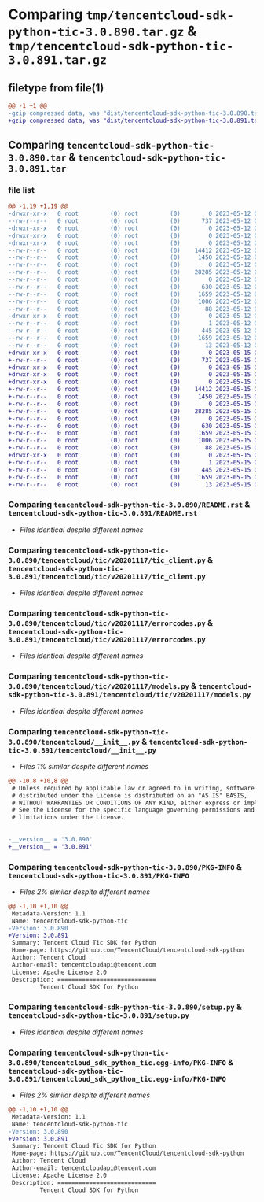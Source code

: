 # Comparing `tmp/tencentcloud-sdk-python-tic-3.0.890.tar.gz` & `tmp/tencentcloud-sdk-python-tic-3.0.891.tar.gz`

## filetype from file(1)

```diff
@@ -1 +1 @@
-gzip compressed data, was "dist/tencentcloud-sdk-python-tic-3.0.890.tar", last modified: Fri May 12 04:09:43 2023, max compression
+gzip compressed data, was "dist/tencentcloud-sdk-python-tic-3.0.891.tar", last modified: Mon May 15 04:41:58 2023, max compression
```

## Comparing `tencentcloud-sdk-python-tic-3.0.890.tar` & `tencentcloud-sdk-python-tic-3.0.891.tar`

### file list

```diff
@@ -1,19 +1,19 @@
-drwxr-xr-x   0 root         (0) root         (0)        0 2023-05-12 04:09:43.000000 tencentcloud-sdk-python-tic-3.0.890/
--rw-r--r--   0 root         (0) root         (0)      737 2023-05-12 04:09:43.000000 tencentcloud-sdk-python-tic-3.0.890/README.rst
-drwxr-xr-x   0 root         (0) root         (0)        0 2023-05-12 04:09:43.000000 tencentcloud-sdk-python-tic-3.0.890/tencentcloud/
-drwxr-xr-x   0 root         (0) root         (0)        0 2023-05-12 04:09:43.000000 tencentcloud-sdk-python-tic-3.0.890/tencentcloud/tic/
-drwxr-xr-x   0 root         (0) root         (0)        0 2023-05-12 04:09:43.000000 tencentcloud-sdk-python-tic-3.0.890/tencentcloud/tic/v20201117/
--rw-r--r--   0 root         (0) root         (0)    14412 2023-05-12 04:09:43.000000 tencentcloud-sdk-python-tic-3.0.890/tencentcloud/tic/v20201117/tic_client.py
--rw-r--r--   0 root         (0) root         (0)     1450 2023-05-12 04:09:43.000000 tencentcloud-sdk-python-tic-3.0.890/tencentcloud/tic/v20201117/errorcodes.py
--rw-r--r--   0 root         (0) root         (0)        0 2023-05-12 04:09:43.000000 tencentcloud-sdk-python-tic-3.0.890/tencentcloud/tic/v20201117/__init__.py
--rw-r--r--   0 root         (0) root         (0)    28285 2023-05-12 04:09:43.000000 tencentcloud-sdk-python-tic-3.0.890/tencentcloud/tic/v20201117/models.py
--rw-r--r--   0 root         (0) root         (0)        0 2023-05-12 04:09:43.000000 tencentcloud-sdk-python-tic-3.0.890/tencentcloud/tic/__init__.py
--rw-r--r--   0 root         (0) root         (0)      630 2023-05-12 04:09:43.000000 tencentcloud-sdk-python-tic-3.0.890/tencentcloud/__init__.py
--rw-r--r--   0 root         (0) root         (0)     1659 2023-05-12 04:09:43.000000 tencentcloud-sdk-python-tic-3.0.890/PKG-INFO
--rw-r--r--   0 root         (0) root         (0)     1006 2023-05-12 04:09:43.000000 tencentcloud-sdk-python-tic-3.0.890/setup.py
--rw-r--r--   0 root         (0) root         (0)       88 2023-05-12 04:09:43.000000 tencentcloud-sdk-python-tic-3.0.890/setup.cfg
-drwxr-xr-x   0 root         (0) root         (0)        0 2023-05-12 04:09:43.000000 tencentcloud-sdk-python-tic-3.0.890/tencentcloud_sdk_python_tic.egg-info/
--rw-r--r--   0 root         (0) root         (0)        1 2023-05-12 04:09:43.000000 tencentcloud-sdk-python-tic-3.0.890/tencentcloud_sdk_python_tic.egg-info/dependency_links.txt
--rw-r--r--   0 root         (0) root         (0)      445 2023-05-12 04:09:43.000000 tencentcloud-sdk-python-tic-3.0.890/tencentcloud_sdk_python_tic.egg-info/SOURCES.txt
--rw-r--r--   0 root         (0) root         (0)     1659 2023-05-12 04:09:43.000000 tencentcloud-sdk-python-tic-3.0.890/tencentcloud_sdk_python_tic.egg-info/PKG-INFO
--rw-r--r--   0 root         (0) root         (0)       13 2023-05-12 04:09:43.000000 tencentcloud-sdk-python-tic-3.0.890/tencentcloud_sdk_python_tic.egg-info/top_level.txt
+drwxr-xr-x   0 root         (0) root         (0)        0 2023-05-15 04:41:58.000000 tencentcloud-sdk-python-tic-3.0.891/
+-rw-r--r--   0 root         (0) root         (0)      737 2023-05-15 04:41:58.000000 tencentcloud-sdk-python-tic-3.0.891/README.rst
+drwxr-xr-x   0 root         (0) root         (0)        0 2023-05-15 04:41:58.000000 tencentcloud-sdk-python-tic-3.0.891/tencentcloud/
+drwxr-xr-x   0 root         (0) root         (0)        0 2023-05-15 04:41:58.000000 tencentcloud-sdk-python-tic-3.0.891/tencentcloud/tic/
+drwxr-xr-x   0 root         (0) root         (0)        0 2023-05-15 04:41:58.000000 tencentcloud-sdk-python-tic-3.0.891/tencentcloud/tic/v20201117/
+-rw-r--r--   0 root         (0) root         (0)    14412 2023-05-15 04:41:58.000000 tencentcloud-sdk-python-tic-3.0.891/tencentcloud/tic/v20201117/tic_client.py
+-rw-r--r--   0 root         (0) root         (0)     1450 2023-05-15 04:41:58.000000 tencentcloud-sdk-python-tic-3.0.891/tencentcloud/tic/v20201117/errorcodes.py
+-rw-r--r--   0 root         (0) root         (0)        0 2023-05-15 04:41:58.000000 tencentcloud-sdk-python-tic-3.0.891/tencentcloud/tic/v20201117/__init__.py
+-rw-r--r--   0 root         (0) root         (0)    28285 2023-05-15 04:41:58.000000 tencentcloud-sdk-python-tic-3.0.891/tencentcloud/tic/v20201117/models.py
+-rw-r--r--   0 root         (0) root         (0)        0 2023-05-15 04:41:58.000000 tencentcloud-sdk-python-tic-3.0.891/tencentcloud/tic/__init__.py
+-rw-r--r--   0 root         (0) root         (0)      630 2023-05-15 04:41:58.000000 tencentcloud-sdk-python-tic-3.0.891/tencentcloud/__init__.py
+-rw-r--r--   0 root         (0) root         (0)     1659 2023-05-15 04:41:58.000000 tencentcloud-sdk-python-tic-3.0.891/PKG-INFO
+-rw-r--r--   0 root         (0) root         (0)     1006 2023-05-15 04:41:58.000000 tencentcloud-sdk-python-tic-3.0.891/setup.py
+-rw-r--r--   0 root         (0) root         (0)       88 2023-05-15 04:41:58.000000 tencentcloud-sdk-python-tic-3.0.891/setup.cfg
+drwxr-xr-x   0 root         (0) root         (0)        0 2023-05-15 04:41:58.000000 tencentcloud-sdk-python-tic-3.0.891/tencentcloud_sdk_python_tic.egg-info/
+-rw-r--r--   0 root         (0) root         (0)        1 2023-05-15 04:41:58.000000 tencentcloud-sdk-python-tic-3.0.891/tencentcloud_sdk_python_tic.egg-info/dependency_links.txt
+-rw-r--r--   0 root         (0) root         (0)      445 2023-05-15 04:41:58.000000 tencentcloud-sdk-python-tic-3.0.891/tencentcloud_sdk_python_tic.egg-info/SOURCES.txt
+-rw-r--r--   0 root         (0) root         (0)     1659 2023-05-15 04:41:58.000000 tencentcloud-sdk-python-tic-3.0.891/tencentcloud_sdk_python_tic.egg-info/PKG-INFO
+-rw-r--r--   0 root         (0) root         (0)       13 2023-05-15 04:41:58.000000 tencentcloud-sdk-python-tic-3.0.891/tencentcloud_sdk_python_tic.egg-info/top_level.txt
```

### Comparing `tencentcloud-sdk-python-tic-3.0.890/README.rst` & `tencentcloud-sdk-python-tic-3.0.891/README.rst`

 * *Files identical despite different names*

### Comparing `tencentcloud-sdk-python-tic-3.0.890/tencentcloud/tic/v20201117/tic_client.py` & `tencentcloud-sdk-python-tic-3.0.891/tencentcloud/tic/v20201117/tic_client.py`

 * *Files identical despite different names*

### Comparing `tencentcloud-sdk-python-tic-3.0.890/tencentcloud/tic/v20201117/errorcodes.py` & `tencentcloud-sdk-python-tic-3.0.891/tencentcloud/tic/v20201117/errorcodes.py`

 * *Files identical despite different names*

### Comparing `tencentcloud-sdk-python-tic-3.0.890/tencentcloud/tic/v20201117/models.py` & `tencentcloud-sdk-python-tic-3.0.891/tencentcloud/tic/v20201117/models.py`

 * *Files identical despite different names*

### Comparing `tencentcloud-sdk-python-tic-3.0.890/tencentcloud/__init__.py` & `tencentcloud-sdk-python-tic-3.0.891/tencentcloud/__init__.py`

 * *Files 1% similar despite different names*

```diff
@@ -10,8 +10,8 @@
 # Unless required by applicable law or agreed to in writing, software
 # distributed under the License is distributed on an "AS IS" BASIS,
 # WITHOUT WARRANTIES OR CONDITIONS OF ANY KIND, either express or implied.
 # See the License for the specific language governing permissions and
 # limitations under the License.
 
 
-__version__ = '3.0.890'
+__version__ = '3.0.891'
```

### Comparing `tencentcloud-sdk-python-tic-3.0.890/PKG-INFO` & `tencentcloud-sdk-python-tic-3.0.891/PKG-INFO`

 * *Files 2% similar despite different names*

```diff
@@ -1,10 +1,10 @@
 Metadata-Version: 1.1
 Name: tencentcloud-sdk-python-tic
-Version: 3.0.890
+Version: 3.0.891
 Summary: Tencent Cloud Tic SDK for Python
 Home-page: https://github.com/TencentCloud/tencentcloud-sdk-python
 Author: Tencent Cloud
 Author-email: tencentcloudapi@tencent.com
 License: Apache License 2.0
 Description: ============================
         Tencent Cloud SDK for Python
```

### Comparing `tencentcloud-sdk-python-tic-3.0.890/setup.py` & `tencentcloud-sdk-python-tic-3.0.891/setup.py`

 * *Files identical despite different names*

### Comparing `tencentcloud-sdk-python-tic-3.0.890/tencentcloud_sdk_python_tic.egg-info/PKG-INFO` & `tencentcloud-sdk-python-tic-3.0.891/tencentcloud_sdk_python_tic.egg-info/PKG-INFO`

 * *Files 2% similar despite different names*

```diff
@@ -1,10 +1,10 @@
 Metadata-Version: 1.1
 Name: tencentcloud-sdk-python-tic
-Version: 3.0.890
+Version: 3.0.891
 Summary: Tencent Cloud Tic SDK for Python
 Home-page: https://github.com/TencentCloud/tencentcloud-sdk-python
 Author: Tencent Cloud
 Author-email: tencentcloudapi@tencent.com
 License: Apache License 2.0
 Description: ============================
         Tencent Cloud SDK for Python
```

